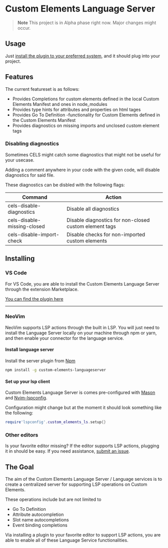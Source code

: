 # Custom Elements Language Server

> **Note**
> This project is in Alpha phase right now. Major changes might occur.

## Usage

Just [install the plugin to your preferred system](https://github.com/Matsuuu/custom-elements-language-server#installing), and it should plug into your project.

## Features

The current featureset is as follows:

-   Provides Completions for custom elements defined in the local Custom Elements Manifest and ones in node_modules
-   Provides type hints for attributes and properties on html tages
-   Provides Go To Definition -functionality for Custom Elements defined in the Custom Elements Manifest
-   Provides diagnostics on missing imports and unclosed custom element tags

### Disabling diagnostics

Sometimes CELS might catch some diagnostics that might not be useful for your usecase.

Adding a comment anywhere in your code with the given code, will disable diagnostics for said file.

These diagnostics can be disbled with the following flags:

| Command                     | Action                                                 |
| --------------------------- | ------------------------------------------------------ |
| cels-disable-diagnostics    | Disable all diagnostics                                |
| cels-disable-missing-closed | Disable diagnostics for non-closed custom element tags |
| cels-disable-import-check   | Disable checks for non-imported custom elements        |

## Installing

### VS Code

For VS Code, you are able to install the Custom Elements Language Server through the extension Marketplace.

[You can find the plugin here](https://marketplace.visualstudio.com/items?itemName=Matsuuu.custom-elements-language-server-project)

---

### NeoVim

NeoVim supports LSP actions through the built in LSP. You will just need to install the Language Server locally on your machine through npm or yarn, and then enable your connector for the language service.

#### Install language server

Install the server plugin from [Npm](https://www.npmjs.com/package/custom-elements-languageserver)


```bash
npm install -g custom-elements-languageserver
```

#### Set up your lsp client

Custom Elements Language Server is comes pre-configured with [Mason](https://github.com/williamboman/mason.nvim) and [Nvim-lspconfig](https://github.com/neovim/nvim-lspconfig).

Configuration might change but at the moment it should look something like the following: 

```lua
require'lspconfig'.custom_elements_ls.setup{}
```

### Other editors

Is your favorite editor missing? If the editor supports LSP actions, plugging it in should be easy. If you need assistance, [submit an issue](https://github.com/Matsuuu/custom-elements-language-server/issues/new/choose).

## The Goal

The aim of the Custom Elements Language Server / Language services is to create a centralized server for supporting LSP operations on Custom Elements.

These operations include but are not limited to

-   Go To Definition
-   Attribute autocompletion
-   Slot name autocompletions
-   Event binding completions

Via installing a plugin to your favorite editor to support LSP actions, you are able to enable all of these Language Service functionalities.
